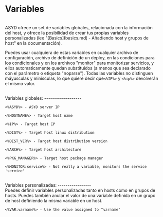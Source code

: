 Variables
=========
<br/>
ASYD ofrece un set de variables globales, relacionada con la información del host, y ofrece
la posibilidad de crear tus propias variables personalizadas (lee "[Basics](basics.md) - Añadiendo host y grupos de host"
en la documentación).

Puedes usar cualquiera de estas variables en cualquier archivo de configuración, archivo de definición de un deploy,
en las condiciones para los condicionales y en los archivos "monitor" para monitorizar servicios, y ellos
automaticamente quedan substituidos (a menos que sea declarado con el parámetro o etiqueta "noparse"). Todas
las variables no distinguen máyusculas y minísculas, lo que quiere decir que`<%IP%>` y `<%ip%>` devolverán el mismo valor.

<br/>
Variables globales:
-------------------
<br/>

    <%ASYD%> - ASYD server IP

    <%HOSTNAME%> - Target host name

    <%IP%> - Target host IP

    <%DIST%> - Target host linux distribution

    <%DIST_VER%> - Target host distribution version

    <%ARCH%> - Target host architecture

    <%PKG_MANAGER%> - Target host package manager

    <%MONITOR:service%> - Not really a variable, monitors the service 'service'

<br/>
Variables personalizadas:
-----------------
<br/>
Puedes definir variables personalizadas tanto en hosts como en grupos de hosts. Puedes también anular el valor
de una variable definida en un grupo de host definiendo la misma variable en un host.

    <%VAR:varname%> - Use the value assigned to "varname"
